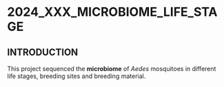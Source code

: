 # 2024_XXX_MICROBIOME_LIFE_STAGE
## INTRODUCTION
This project sequenced the **microbiome** of *Aedes* mosquitoes in different life stages, breeding sites and breeding material.
